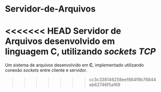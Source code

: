 # Servidor-de-Arquivos
<<<<<<< HEAD
Servidor de Arquivos desenvolvido em linguagem __C__, utilizando _sockets TCP_
=======
Um sistema de arquivos desenvolvido em **C**, implementado utilizando conexão _sockets_ entre cliente e servidor.
>>>>>>> cc3c338146258eef864f9b76844eb62746f5af69
